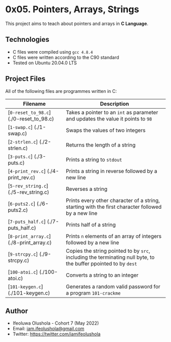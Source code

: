 # 0x05. Pointers, Arrays, Strings

This project aims to teach about pointers and arrays in **C Language**.

## Technologies
* C files were compiled using `gcc 4.8.4`
* C files were written according to the C90 standard
* Tested on Ubuntu 20.04.0 LTS

## Project Files
All of the following files are programmes written in C:

| Filename | Description |
| -------- | ----------- |
| [`0-reset_to_98.c`] (./0-reset_to_98.c) | Takes a pointer to an `int` as parameter and updates the value it points to `98` |
| [`1-swap.c`] (./1-swap.c) | Swaps the values of two integers |
| [`2-strlen.c`] (./2-strlen.c) | Returns the length of a string |
| [`3-puts.c`] (./3-puts.c) | Prints a string to `stdout` |
| [`4-print_rev.c`] (./4-print_rev.c) | Prints a string in reverse followed by a new line |
| [`5-rev_string.c`] (./5-rev_string.c) | Reverses a string |
| [`6-puts2.c`] (./6-puts2.c) | Prints every other character of a string, starting with the first character followed by a new line |
| [`7-puts_half.c`] (./7-puts_half.c) | Prints half of a string |
| [`8-print_array.c`] (./8-print_array.c) | Prints `n` elements of an array of integers followed by a new line |
| [`9-strcpy.c`] (./9-strcpy.c) | Copies the string pointed to by `src`, including the terminating null byte, to the buffer ppointed to by `dest` |
| [`100-atoi.c`] (./100-atoi.c) | Converts a string to an integer |
| [`101-keygen.c`] (./101-keygen.c) | Generates a random valid password for a program `101-crackme` |

## Author
* Ifeoluwa Olushola - Cohort 7 (May 2022)
* Email: iam.ifeolushola@gmail.com
* Twitter: https://twitter.com/iamifeolushola
